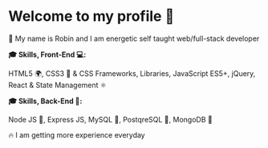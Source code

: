 # Welcome to my profile 👋
💪 My name is Robin and I am energetic self taught web/full-stack developer

<strong>🎓 Skills, Front-End 💻:</strong>

HTML5 🌍,
CSS3 🍰 & CSS Frameworks, Libraries,
JavaScript ES5+,
jQuery,
React & State Management ⚛

<strong>🎓 Skills, Back-End 📁:</strong>

Node JS 🌳,
Express JS,
MySQL 💽,
PostqreSQL 💽,
MongoDB 💽

🔥 I am getting more experience everyday
